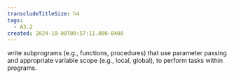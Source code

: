 ```yaml
---
transcludeTitleSize: h4
tags:
  - A3.2
created: 2024-10-08T09:57:11.000-0400
---
```

write subprograms (e.g., functions, procedures) that use parameter passing and appropriate variable scope (e.g., local, global), to perform tasks within programs.